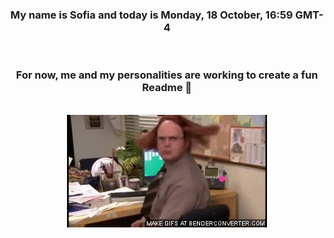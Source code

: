 


<div align="center">
<h3 >My name is Sofia and today is Monday, 18 October, 16:59 GMT-4</h3><br>
<h3 >For now, me and my personalities are working to create a fun Readme 👋
</h3><br>
<img src='img/dwight.gif' alt='working...'/>
</div>

